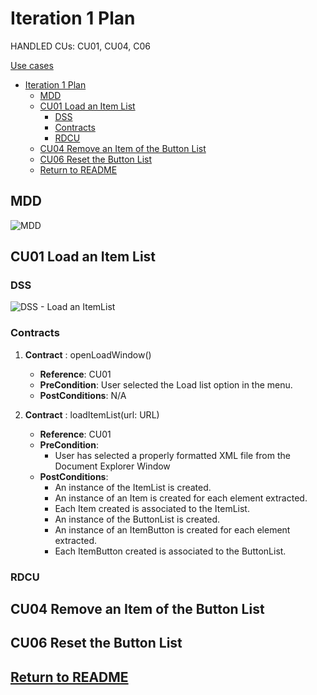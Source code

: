 # Iteration 1 Plan

HANDLED CUs: CU01, CU04, C06

[Use cases](../UseCases/use_cases.md)

- [Iteration 1 Plan](#iteration-1-plan)
  - [MDD](#mdd)
  - [CU01 Load an Item List](#cu01-load-an-item-list)
    - [DSS](#dss)
    - [Contracts](#contracts)
    - [RDCU](#rdcu)
  - [CU04 Remove an Item of the Button List](#cu04-remove-an-item-of-the-button-list)
  - [CU06 Reset the Button List](#cu06-reset-the-button-list)
  - [Return to README](#return-to-readme)

## MDD 

![MDD](https://www.plantuml.com/plantuml/png/0/TLDDI-H04BtthoX6S651cBZAIf2WphWWx5mKFNdfIMfc6ZlTGtL576J_-rPto9U3EUIZwhrNLQ_IDu4rSLDR5TwCsslIDGG-M9GxcV9BfiADRYnll6EdQuGNf4exFK8i94NUFZ4IUZxiyOy45jvwWfErRL1Pt32m1pBR7KDb24istgcTgH2mtlC1QgpNI47z66IjSHZLm1Fll59iM5fSBPTAbLQ70Cy12QuNyyi2FlzrmHMwHeBPBmaga8lrEkJj8tsl6sRl9DI-g9xvm5Z_DO4ZE-lOHe81ShWbqeUOlOwm0eGsi2BZl814IHxboKctbMzVbWsXAp6g6CUuHHfgtgKUacui-ZdjS5gqnHRJXjjWTE4AJY6rCNWHgVSVJBfaJvqfVNRfowP6b-QzwEOLqz-6zWNResRP3CxEqYDvdCCJMbaaLZBMgxkTNwbflH6X5ycXY6iBWiyofT86ZuN7cC6X5cXRP6BAMaTYtrOVIGXZGQYv8ttBwN-6V4fGVMBSpQJ28-u9WqmRAVFVHnC8vUTilBmSLdAWjfCI2NFSIm6Qv9Zgzv7hwWPT9MVsFm00 "MDD")


## CU01 Load an Item List

### DSS

![DSS - Load an ItemList](https://www.plantuml.com/plantuml/png/0/JP3DQWCn38JlVWgHKmhT5zX3ISgs4DZsq93shDhgOkALNLdkpzjNcnBOYp3wPaQ3TrLHjCq9N3r7BYWuGzNVH3Ob-WMjo40Vs98-PjPdd0bUIG8ohXJlwC-JvCR1vvG5L92h8M9TNw3FHkpfYMh5YVOfJWpUD2HEezhruNY43iQC0P3Xe3IFiQfpwDLID_sfacm0ApHdaHfzBCXgO5zAYXurPhvm1ESQT7Vsw24NuYNpBNB8tziRXz0PQeQ6xDji3U3XfrXn4lWNhTp9dDScsoQfXzFBkCwuGgZuHU4MxfjgvijcyL9mRaSSx4__0000 "DSS - Load an ItemList")


### Contracts

1.  **Contract** : openLoadWindow()
    - **Reference**: CU01
    - **PreCondition**: User selected the Load list option in the menu.
    - **PostConditions**: N/A

2.  **Contract** : loadItemList(url: URL)
    - **Reference**: CU01
    - **PreCondition**: 
      - User has selected a properly formatted XML file from the Document Explorer Window
    - **PostConditions**: 
      - An instance of the ItemList is created. 
      - An instance of an Item is created for each element extracted.
      - Each Item created is associated to the ItemList.
      - An instance of the ButtonList is created. 
      - An instance of an ItemButton is created for each element extracted.
      - Each ItemButton created is associated to the ButtonList.

### RDCU

## CU04 Remove an Item of the Button List

## CU06 Reset the Button List

## [Return to README](../../README.md)